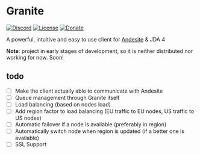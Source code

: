 # Granite
[![Discord](https://img.shields.io/badge/chat-on%20Discord%20(%23granite)-7289DA.svg?style=flat-square)](https://discord.gg/2CkzJzM)
[![License](https://img.shields.io/github/license/BricoloDuDimanche/Granite.svg?style=flat-square)](https://github.com/BricoloDuDimanche/Granite/blob/master/LICENSE)
[![Donate](https://img.shields.io/badge/donate-Patreon-F96854.svg?style=flat-square)](https://www.patreon.com/Bowser65)

A powerful, intuitive and easy to use client for [Andesite](https://github.com/natanbc/andesite-node) & JDA 4

**Note**: project in early stages of development, so it is neither distributed nor working for now. Soon!

## todo

 - [ ] Make the client actually able to communicate with Andesite
 - [ ] Queue management through Granite itself
 - [ ] Load balancing (based on nodes load)
 - [ ] Add region factor to load balancing (EU traffic to EU nodes, US traffic to US nodes)
 - [ ] Automatic failover if a node is available (preferably in region)
 - [ ] Automatically switch node when region is updated (if a better one is available)
 - [ ] SSL Support
